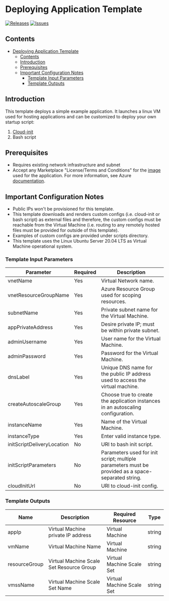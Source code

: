 
# Deploying Application Template

[![Releases](https://img.shields.io/github/release/f5networks/f5-azure-arm-templates-v2.svg)](https://github.com/f5networks/f5-azure-arm-templates-v2/releases)
[![Issues](https://img.shields.io/github/issues/f5networks/f5-azure-arm-templates-v2.svg)](https://github.com/f5networks/f5-azure-arm-templates-v2/issues)

## Contents

- [Deploying Application Template](#deploying-application-template)
  - [Contents](#contents)
  - [Introduction](#introduction)
  - [Prerequisites](#prerequisites)
  - [Important Configuration Notes](#important-configuration-notes)
    - [Template Input Parameters](#template-input-parameters)
    - [Template Outputs](#template-outputs)

## Introduction

This template deploys a simple example application. It launches a linux VM used for hosting applications and can be customized to deploy your own startup script:

1) [Cloud-init](https://cloudinit.readthedocs.io/en/latest/)
2) Bash script


## Prerequisites

- Requires existing network infrastructure and subnet
- Accept any Marketplace "License/Terms and Conditions" for the [image](https://azuremarketplace.microsoft.com/en-us/marketplace/apps/canonical.0001-com-ubuntu-server-focal?tab=Overview) used for the application. For more information, see Azure [documentation](https://docs.microsoft.com/en-us/azure/virtual-machines/linux/cli-ps-findimage#deploy-an-image-with-marketplace-terms).

## Important Configuration Notes

- Public IPs won't be provisioned for this template.
- This template downloads and renders custom configs (i.e. cloud-init or bash script) as external files and therefore, the custom configs must be reachable from the Virtual Machine (i.e. routing to any remotely hosted files must be provided for outside of this template).
- Examples of custom configs are provided under scripts directory.
- This template uses the Linux Ubuntu Server 20.04 LTS as Virtual Machine operational system.


### Template Input Parameters

| Parameter | Required | Description |
| --- | --- | --- |
| vnetName | Yes | Virtual Network name. |
| vnetResourceGroupName | Yes | Azure Resource Group used for scoping resources. |
| subnetName | Yes | Private subnet name for the Virtual Machine. |
| appPrivateAddress | Yes | Desire private IP; must be within private subnet. |
| adminUsername | Yes | User name for the Virtual Machine. |
| adminPassword | Yes | Password for the Virtual Machine. |
| dnsLabel | Yes | Unique DNS name for the public IP address used to access the virtual machine. |
| createAutoscaleGroup | Yes | Choose true to create the application instances in an autoscaling configuration. |
| instanceName | Yes | Name of the Virtual Machine. |
| instanceType | Yes | Enter valid instance type. |
| initScriptDeliveryLocation | No | URI to bash init script. |
| initScriptParameters | No | Parameters used for init script; multiple parameters must be provided as a space-separated string. |
| cloudInitUrl | No | URI to cloud-init config. |

### Template Outputs

| Name | Description | Required Resource | Type |
| --- | --- | --- | --- |
| appIp | Virtual Machine private IP address | Virtual Machine | string |
| vmName | Virtual Machine Name | Virtual Machine | string |
| resourceGroup | Virtual Machine Scale Set Resource Group | Virtual Machine Scale Set | string |
| vmssName | Virtual Machine Scale Set Name | Virtual Machine Scale Set | string |
